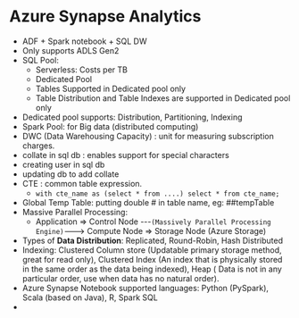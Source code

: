 # Azure Synapse Analytics

- ADF + Spark notebook + SQL DW
- Only supports ADLS Gen2
- SQL Pool:
	- Serverless: Costs per TB
	- Dedicated Pool
	- Tables Supported in Dedicated pool only
	- Table Distribution and Table Indexes are supported in Dedicated pool only
- Dedicated pool supports: Distribution, Partitioning, Indexing
- Spark Pool: for Big data (distributed computing)
- DWC (Data Warehousing Capacity) : unit for measuring subscription charges.
- collate in sql db : enables support for special characters 
- creating user in sql db
- updating db to add collate
- CTE : common table expression.
	- `with cte_name as (select * from ....) select * from cte_name;`
- Global Temp Table: putting double # in table name, eg: ##tempTable
- Massive Parallel Processing:
	- Application => Control Node ---`(Massively Parallel Processing Engine)`---> Compute Node => Storage Node (Azure Storage)
- Types of **Data Distribution**: Replicated, Round-Robin, Hash Distributed
- Indexing: Clustered Column store (Updatable primary storage method, great for read only), Clustered Index (An index that is physically stored in the same order as the data being indexed), Heap ( Data is not in any particular order, use when data has no natural order).
- Azure Synapse Notebook supported languages: Python (PySpark), Scala (based on Java), R, Spark SQL
- 